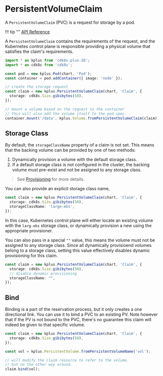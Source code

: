 # PersistentVolumeClaim

A `PersistentVolumeClaim` (PVC) is a request for storage by a pod.

!!! tip ""
    [API Reference](../../reference/cdk8s-plus-28/typescript.md#persistent-volume-claim)

A `PersistentVolumeClaim` contains the requirements of the request, and the Kubernetes control plane is responsible providing a physical volume that satisfies the claim's requirements.

```ts
import * as kplus from 'cdk8s-plus-28';
import * as cdk8s from 'cdk8s';

const pod = new kplus.Pod(chart, 'Pod');
const container = pod.addContainer({ image: 'node' });

// create the storage request
const claim = new kplus.PersistentVolumeClaim(chart, 'Claim', {
  storage: cdk8s.Size.gibibytes(50),
});

// mount a volume based on the request to the container
// this will also add the volume itself to the pod spec.
container.mount('/data', kplus.Volume.fromPersistentVolumeClaim(claim));
```

## Storage Class

By default, the `storageClassName` property of a claim is not set.
This means that the backing volume can be provided by one of two methods:

1. Dynamically provision a volume with the default storage class.
2. If a default storage class is not configured in the cluster, the backing
volume must pre-exist and not be assigned to any storage class.

> See [Provisioning](https://kubernetes.io/docs/concepts/storage/persistent-volumes/#provisioning) for more details.

You can also provide an explicit storage class name,

```ts
const claim = new kplus.PersistentVolumeClaim(chart, 'Claim', {
  storage: cdk8s.Size.gibibytes(50),
  storageClassName: 'large-ebs',
});
```

In this case, Kubernetes control plane will either locate an existing volume with the `larg-ebs` storage class, or dynamically provision a new using the appropriate provisioner.

You can also pass in a special `""` value, this means the volume must not be assigned to any storage class.
Since all dynamically provisioend volumes belong to a storage class, setting this value effectively disables
dynamic provisioning for this claim.

```ts
const claim = new kplus.PersistentVolumeClaim(chart, 'Claim', {
  storage: cdk8s.Size.gibibytes(50),
  // disable dynamic provisioning
  storageClassName: "",
});
```

## Bind

Binding is a part of the reservation process, but it only creates a one directional link.
You can use it to bind a PVC to an existing PV. Note however that if the PV is not bound to the PVC,
there's no guarantee this claim will indeed be given to that specific volume.

```ts
const claim = new kplus.PersistentVolumeClaim(chart, 'Claim', {
  storage: cdk8s.Size.gibibytes(50),
});

const vol = kplus.PersistentVolume.fromPersistentVolumeName('vol');

// will modify the claim resource to refer to the volume.
// but no the other way around.
claim.bind(vol);
```
